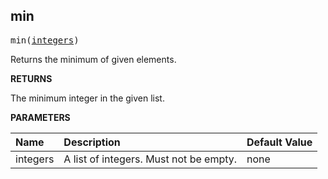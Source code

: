 <!-- Generated with Stardoc: http://skydoc.bazel.build -->

<a id="#min"></a>

## min

<pre>
min(<a href="#min-integers">integers</a>)
</pre>

Returns the minimum of given elements.

**RETURNS**

The minimum integer in the given list.

**PARAMETERS**


| Name  | Description | Default Value |
| :------------- | :------------- | :------------- |
| <a id="min-integers"></a>integers |  A list of integers. Must not be empty.   |  none |


